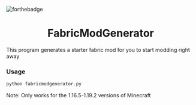 ![forthebadge](https://img.shields.io/badge/license-MIT-purple?style=for-the-badge&labelColor=22272e&color=000000)
<h1 align="center">FabricModGenerator</h1>

This program generates a starter fabric mod for you to start modding right away

### Usage

```sh
python fabricmodgenerator.py
```

Note: Only works for the 1.16.5-1.19.2 versions of Minecraft
